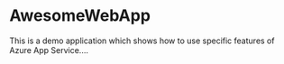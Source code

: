 # AwesomeWebApp

This is a demo application which shows how to use specific features of Azure App Service....
